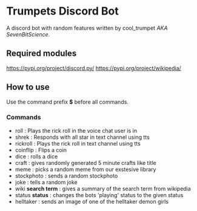 # Trumpets Discord Bot
A discord bot with random features written by cool_trumpet *AKA SevenBitScience*.

## Required modules
https://pypi.org/project/discord.py/
https://pypi.org/project/wikipedia/

## How to use
Use the command prefix **$** before all commands.

### Commands
- roll : Plays the rick roll in the voice chat user is in
- shrek : Responds with all star in text channel using tts
- rickroll : Plays the rick roll in text channel using tts
- coinflip : Flips a coin
- dice : rolls a dice
- craft : gives randomly generated 5 minute crafts like title
- meme : picks a random meme from our exstesive library
- stockphoto : sends a random stockphoto
- joke : tells a random joke
- wiki **search term** : gives a summary of the search term from wikipedia
- status **status** : changes the bots 'playing' status to the given status
- helltaker : sends an image of one of the helltaker demon girls
